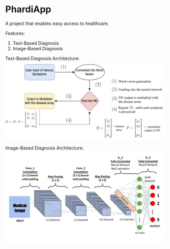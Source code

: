 # PhardiApp
A project that enables easy access to healthcare.

Features:
1) Text-Based Diagnosis
2) Image-Based Diagnosis

Text-Based Diagnosis Architecture:
![text-based diagnosis](gallery/tbdarch.jpeg)

Image-Based Diagnosis Architecture:
![cnn diagnosis](gallery/cnnarch.jpeg)
